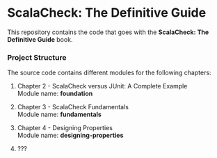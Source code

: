 ScalaCheck: The Definitive Guide
===============================

This repository contains the code that goes with the **ScalaCheck: The Definitive Guide** book.

### Project Structure

The source code contains different modules for the following chapters:

1. Chapter 2 - ScalaCheck versus JUnit: A Complete Example  
    Module name: **foundation**

2. Chapter 3 - ScalaCheck Fundamentals  
    Module name: **fundamentals**

3. Chapter 4 - Designing Properties  
   Module name: **designing-properties**

4. ???
